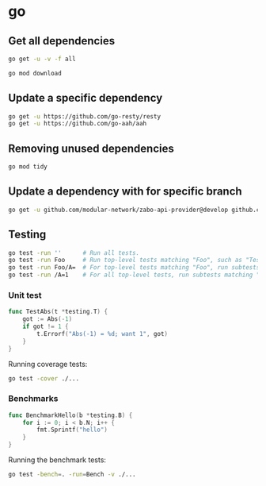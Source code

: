 # go

## Get all dependencies

```sh
go get -u -v -f all
```

```sh
go mod download
```

## Update a specific dependency

```sh
go get -u https://github.com/go-resty/resty
go get -u https://github.com/go-aah/aah
```

## Removing unused dependencies

```sh
go mod tidy
```

## Update a dependency with for specific branch

```sh
go get -u github.com/modular-network/zabo-api-provider@develop github.com/modular-network/zabo-api-resources@develop
```

## Testing

```sh
go test -run ''      # Run all tests.
go test -run Foo     # Run top-level tests matching "Foo", such as "TestFooBar".
go test -run Foo/A=  # For top-level tests matching "Foo", run subtests matching "A=".
go test -run /A=1    # For all top-level tests, run subtests matching "A=1".
```

### Unit test

```go
func TestAbs(t *testing.T) {
    got := Abs(-1)
    if got != 1 {
        t.Errorf("Abs(-1) = %d; want 1", got)
    }
}
```

Running coverage tests:
```sh
go test -cover ./...
```

### Benchmarks

```go
func BenchmarkHello(b *testing.B) {
    for i := 0; i < b.N; i++ {
        fmt.Sprintf("hello")
    }
}
```

Running the benchmark tests:

```sh
go test -bench=. -run=Bench -v ./...
```
